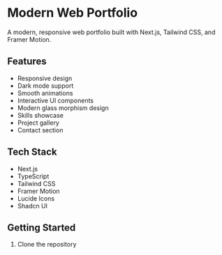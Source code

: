 # Modern Web Portfolio

A modern, responsive web portfolio built with Next.js, Tailwind CSS, and Framer Motion.

## Features

- Responsive design
- Dark mode support
- Smooth animations
- Interactive UI components
- Modern glass morphism design
- Skills showcase
- Project gallery
- Contact section

## Tech Stack

- Next.js
- TypeScript
- Tailwind CSS
- Framer Motion
- Lucide Icons
- Shadcn UI

## Getting Started

1. Clone the repository
